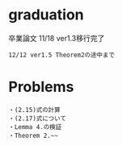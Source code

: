 # graduation
卒業論文
    11/18 ver1.3移行完了
    
    12/12 ver1.5 Theorem2の途中まで
# Problems
    ・(2.15)式の計算
    ・(2.17)式について
    ・Lemma 4.の検証
    ・Theorem 2.~~
